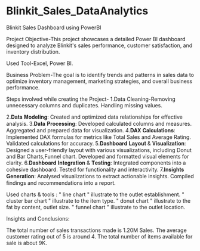 # Blinkit_Sales_DataAnalytics
Blinkit Sales Dashboard using PowerBI

Project Objective-This project showcases a detailed Power BI dashboard designed to analyze Blinkit's sales performance, customer satisfaction, and inventory distribution.

Used Tool-﻿Excel, Power BI.

Business Problem-The goal is to identify trends and patterns in sales data to optimize inventory management, marketing strategies, and overall business performance.

Steps involved while creating the Project-
1.Data Cleaning-Removing unnecessary columns and duplicates.
                Handling missing values.

2.𝐃𝐚𝐭𝐚 𝐌𝐨𝐝𝐞𝐥𝐢𝐧𝐠: Created and optimized data relationships for effective analysis.
3.𝐃𝐚𝐭𝐚 𝐏𝐫𝐨𝐜𝐞𝐬𝐬𝐢𝐧𝐠: Developed calculated columns and measures.
                 Aggregated and prepared data for visualization.
4.𝐃𝐀𝐗 𝐂𝐚𝐥𝐜𝐮𝐥𝐚𝐭𝐢𝐨𝐧𝐬: Implemented DAX formulas for metrics like Total Sales and Average Rating. Validated calculations for accuracy.
5.𝐃𝐚𝐬𝐡𝐛𝐨𝐚𝐫𝐝 𝐋𝐚𝐲𝐨𝐮𝐭 & 𝐕𝐢𝐬𝐮𝐚𝐥𝐢𝐳𝐚𝐭𝐢𝐨𝐧: Designed a user-friendly layout with various visualizations, including Donut and Bar Charts,Funnel chart. Developed and formatted visual elements for clarity.
6.𝐃𝐚𝐬𝐡𝐛𝐨𝐚𝐫𝐝 𝐈𝐧𝐭𝐞𝐠𝐫𝐚𝐭𝐢𝐨𝐧 & 𝐓𝐞𝐬𝐭𝐢𝐧𝐠: Integrated components into a cohesive dashboard. Tested for functionality and interactivity.
7.𝐈𝐧𝐬𝐢𝐠𝐡𝐭𝐬 𝐆𝐞𝐧𝐞𝐫𝐚𝐭𝐢𝐨𝐧: Analysed visualizations to extract actionable insights. Compiled findings and recommendations into a report.


Used charts & tools :
" line chart " illustrate to the outlet establishment.
" cluster bar chart " illustrate to the item type.
" donut chart " illustrate to the fat by content, outlet size.
" funnel chart " illustrate to the outlet location.


Insights and Conclusions:

The total number of sales transactions made is 1.20M Sales.
The average customer rating out of 5 is around 4.
The total number of items available for sale is about 9K.




